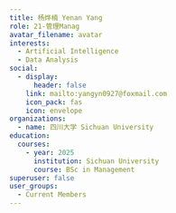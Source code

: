 ```yaml
---
title: 杨烨楠 Yenan Yang
role: 21-管理Manag
avatar_filename: avatar
interests:
  - Artificial Intelligence
  - Data Analysis
social:
  - display:
      header: false
    link: mailto:yangyn0927@foxmail.com
    icon_pack: fas
    icon: envelope
organizations:
  - name: 四川大学 Sichuan University
education:
  courses:
    - year: 2025
      institution: Sichuan University
      course: BSc in Management
superuser: false
user_groups:
  - Current Members
---
```


